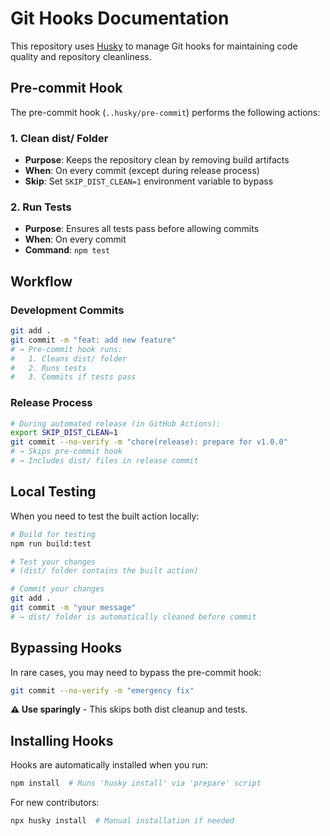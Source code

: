 # Git Hooks Documentation

This repository uses [Husky](https://typicode.github.io/husky/) to manage Git hooks for maintaining code quality and repository cleanliness.

## Pre-commit Hook

The pre-commit hook (`..husky/pre-commit`) performs the following actions:

### 1. Clean dist/ Folder
- **Purpose**: Keeps the repository clean by removing build artifacts
- **When**: On every commit (except during release process)
- **Skip**: Set `SKIP_DIST_CLEAN=1` environment variable to bypass

### 2. Run Tests
- **Purpose**: Ensures all tests pass before allowing commits
- **When**: On every commit
- **Command**: `npm test`

## Workflow

### Development Commits
```bash
git add .
git commit -m "feat: add new feature"
# → Pre-commit hook runs:
#   1. Cleans dist/ folder
#   2. Runs tests
#   3. Commits if tests pass
```

### Release Process
```bash
# During automated release (in GitHub Actions):
export SKIP_DIST_CLEAN=1
git commit --no-verify -m "chore(release): prepare for v1.0.0"
# → Skips pre-commit hook
# → Includes dist/ files in release commit
```

## Local Testing

When you need to test the built action locally:

```bash
# Build for testing
npm run build:test

# Test your changes
# (dist/ folder contains the built action)

# Commit your changes
git add .
git commit -m "your message"
# → dist/ folder is automatically cleaned before commit
```

## Bypassing Hooks

In rare cases, you may need to bypass the pre-commit hook:

```bash
git commit --no-verify -m "emergency fix"
```

**⚠️ Use sparingly** - This skips both dist cleanup and tests.

## Installing Hooks

Hooks are automatically installed when you run:

```bash
npm install  # Runs 'husky install' via 'prepare' script
```

For new contributors:

```bash
npx husky install  # Manual installation if needed
```
